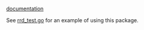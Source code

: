 [documentation](http://gopkgdoc.appspot.com/pkg/github.com/ziutek/rrd)

See
[rrd_test.go](https://github.com/ziutek/rrd/blob/master/rrd_test.go)
for an example of using this package.

